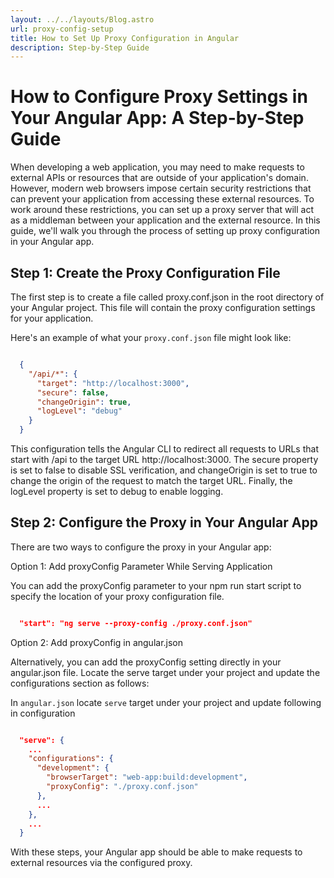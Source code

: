 ```yaml
---
layout: ../../layouts/Blog.astro
url: proxy-config-setup
title: How to Set Up Proxy Configuration in Angular
description: Step-by-Step Guide
---
```


# How to Configure Proxy Settings in Your Angular App: A Step-by-Step Guide

When developing a web application, you may need to make requests to external APIs or resources that are outside of your application's domain. However, modern web browsers impose certain security restrictions that can prevent your application from accessing these external resources. To work around these restrictions, you can set up a proxy server that will act as a middleman between your application and the external resource. In this guide, we'll walk you through the process of setting up proxy configuration in your Angular app.

## Step 1: Create the Proxy Configuration File

The first step is to create a file called proxy.conf.json in the root directory of your Angular project. This file will contain the proxy configuration settings for your application.

Here's an example of what your `proxy.conf.json` file might look like:

```json

  {
    "/api/*": {
      "target": "http://localhost:3000",
      "secure": false,
      "changeOrigin": true,
      "logLevel": "debug"
    }
  }


```

This configuration tells the Angular CLI to redirect all requests to URLs that start with /api to the target URL http://localhost:3000. The secure property is set to false to disable SSL verification, and changeOrigin is set to true to change the origin of the request to match the target URL. Finally, the logLevel property is set to debug to enable logging.


## Step 2: Configure the Proxy in Your Angular App

There are two ways to configure the proxy in your Angular app:

Option 1: Add proxyConfig Parameter While Serving Application

You can add the proxyConfig parameter to your npm run start script to specify the location of your proxy configuration file.

```json

  "start": "ng serve --proxy-config ./proxy.conf.json"


```

Option 2: Add proxyConfig in angular.json

Alternatively, you can add the proxyConfig setting directly in your angular.json file. Locate the serve target under your project and update the configurations section as follows:

In `angular.json` locate `serve` target under your project and update following in configuration

```json

  "serve": {
    ...
    "configurations": {
      "development": {
        "browserTarget": "web-app:build:development",
        "proxyConfig": "./proxy.conf.json"
      },
      ...
    },
    ...
  }


```

With these steps, your Angular app should be able to make requests to external resources via the configured proxy.
